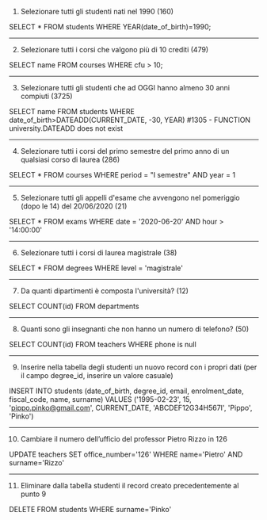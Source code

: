 1) Selezionare tutti gli studenti nati nel 1990 (160)

SELECT * FROM students WHERE YEAR(date_of_birth)=1990; 

--------------------------------------------------------
2) Selezionare tutti i corsi che valgono più di 10 crediti (479)

SELECT name FROM courses WHERE cfu > 10; 

--------------------------------------------------------
3) Selezionare tutti gli studenti che ad OGGI hanno almeno 30 anni compiuti (3725)

SELECT name FROM students WHERE date_of_birth>DATEADD(CURRENT_DATE, -30, YEAR) 
#1305 - FUNCTION university.DATEADD does not exist

--------------------------------------------------------
4) Selezionare tutti i corsi del primo semestre del primo anno di un qualsiasi corso di laurea (286)

SELECT * FROM courses WHERE period = "I semestre" AND year = 1

--------------------------------------------------------
5) Selezionare tutti gli appelli d'esame che avvengono nel pomeriggio (dopo le 14) del 20/06/2020 (21)

SELECT * FROM exams WHERE date = '2020-06-20' AND hour > '14:00:00'

--------------------------------------------------------
6) Selezionare tutti i corsi di laurea magistrale (38)

SELECT * FROM degrees WHERE level = 'magistrale'

--------------------------------------------------------
7) Da quanti dipartimenti è composta l'università? (12)

SELECT COUNT(id) FROM departments

--------------------------------------------------------
8) Quanti sono gli insegnanti che non hanno un numero di telefono? (50)

SELECT COUNT(id) FROM teachers WHERE phone is null

--------------------------------------------------------
9) Inserire nella tabella degli studenti un nuovo record con i propri dati (per il campo degree_id, inserire un valore casuale)

INSERT INTO students (date_of_birth, degree_id, email, enrolment_date, fiscal_code, name, surname)
VALUES ('1995-02-23', 15, 'pippo.pinko@gmail.com', CURRENT_DATE, 'ABCDEF12G34H567I', 'Pippo', 'Pinko')

--------------------------------------------------------
10) Cambiare il numero dell’ufficio del professor Pietro Rizzo in 126

UPDATE teachers
SET office_number='126'
WHERE name='Pietro' AND surname='Rizzo'

--------------------------------------------------------
11) Eliminare dalla tabella studenti il record creato precedentemente al punto 9

DELETE FROM students WHERE surname='Pinko'